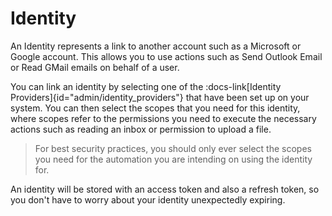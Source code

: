 # Identity

An Identity represents a link to another account such as a Microsoft or Google account. This allows you to use actions such as Send Outlook Email or Read GMail emails on behalf of a user.

You can link an identity by selecting one of the :docs-link[Identity Providers]{id="admin/identity_providers"} that have been set up on your system.
You can then select the scopes that you need for this identity, where scopes refer to the permissions you need to execute the necessary actions such as reading an inbox or permission to upload a file.

> For best security practices, you should only ever select the scopes you need for the automation you are intending on using the identity for.

An identity will be stored with an access token and also a refresh token, so you don't have to worry about your identity unexpectedly expiring.
